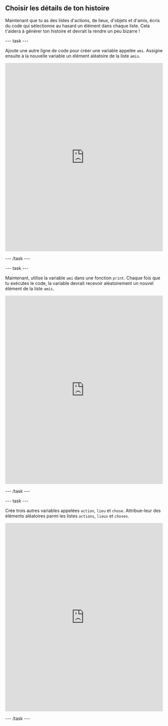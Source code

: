 ## Choisir les détails de ton histoire

Maintenant que tu as des listes d'actions, de lieux, d'objets et d'amis, écris du code qui sélectionne au hasard un élément dans chaque liste. Cela t'aidera à générer ton histoire et devrait la rendre un peu bizarre !

--- task ---

Ajoute une autre ligne de code pour créer une variable appelée `ami`. Assigne ensuite à la nouvelle variable un élément aléatoire de la liste `amis`. 
<iframe src="https://trinket.io/embed/python/89714d4d96" width="100%" height="600" frameborder="0" marginwidth="0" marginheight="0" allowfullscreen mark="crwd-mark"></iframe> 

--- /task ---

--- task ---

Maintenant, utilise la variable `ami` dans une fonction `print`. Chaque fois que tu exécutes le code, la variable devrait recevoir aléatoirement un nouvel élément de la liste `amis`. 
<iframe src="https://trinket.io/embed/python/6d3b92e41d" width="100%" height="600" frameborder="0" marginwidth="0" marginheight="0" allowfullscreen mark="crwd-mark"></iframe> 

--- /task ---

--- task ---

Crée trois autres variables appelées `action`, `lieu` et `chose`. Attribue-leur des éléments aléatoires parmi les listes `actions`, `lieux` et `choses`. 
<iframe src="https://trinket.io/embed/python/1537b2a1fe" width="100%" height="600" frameborder="0" marginwidth="0" marginheight="0" allowfullscreen mark="crwd-mark"></iframe> 

--- /task ---